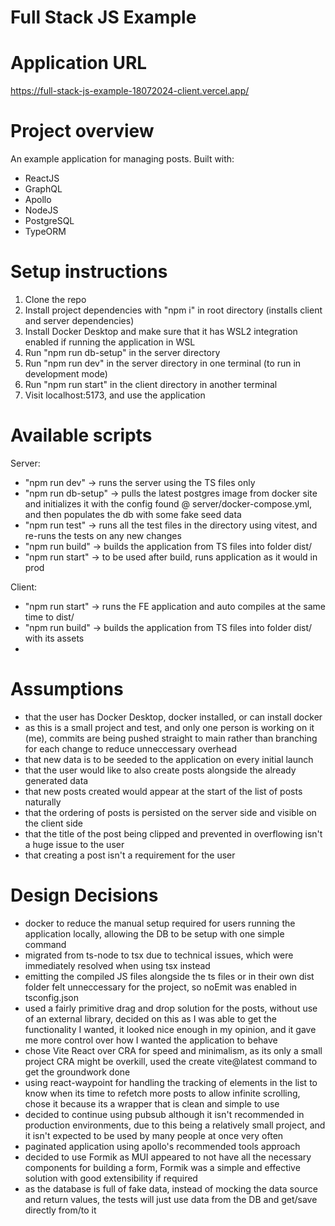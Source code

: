 # Full Stack JS Example

# Application URL
https://full-stack-js-example-18072024-client.vercel.app/

# Project overview

An example application for managing posts.
Built with:

- ReactJS
- GraphQL
- Apollo
- NodeJS
- PostgreSQL
- TypeORM

# Setup instructions

1. Clone the repo
2. Install project dependencies with "npm i" in root directory (installs client and server dependencies)
3. Install Docker Desktop and make sure that it has WSL2 integration enabled if running the application in WSL
4. Run "npm run db-setup" in the server directory
5. Run "npm run dev" in the server directory in one terminal (to run in development mode)
6. Run "npm run start" in the client directory in another terminal
7. Visit localhost:5173, and use the application

# Available scripts

Server:

- "npm run dev" -> runs the server using the TS files only
- "npm run db-setup" -> pulls the latest postgres image from docker site and initializes it with the config found @ server/docker-compose.yml, and then populates the db with some fake seed data
- "npm run test" -> runs all the test files in the directory using vitest, and re-runs the tests on any new changes
- "npm run build" -> builds the application from TS files into folder dist/
- "npm run start" -> to be used after build, runs application as it would in prod

Client:

- "npm run start" -> runs the FE application and auto compiles at the same time to dist/
- "npm run build" -> builds the application from TS files into folder dist/ with its assets
- 
# Assumptions

- that the user has Docker Desktop, docker installed, or can install docker
- as this is a small project and test, and only one person is working on it (me), commits are being pushed straight to main rather than branching for each change to reduce unneccessary overhead
- that new data is to be seeded to the application on every initial launch
- that the user would like to also create posts alongside the already generated data
- that new posts created would appear at the start of the list of posts naturally
- that the ordering of posts is persisted on the server side and visible on the client side
- that the title of the post being clipped and prevented in overflowing isn't a huge issue to the user
- that creating a post isn't a requirement for the user

# Design Decisions

- docker to reduce the manual setup required for users running the application locally, allowing the DB to be setup with one simple command
- migrated from ts-node to tsx due to technical issues, which were immediately resolved when using tsx instead
- emitting the compiled JS files alongside the ts files or in their own dist folder felt unneccessary for the project, so noEmit was enabled in tsconfig.json
- used a fairly primitive drag and drop solution for the posts, without use of an external library, decided on this as I was able to get the functionality I wanted, it looked nice enough in my opinion, and it gave me more control over how I wanted the application to behave
- chose Vite React over CRA for speed and minimalism, as its only a small project CRA might be overkill, used the create vite@latest command to get the groundwork done
- using react-waypoint for handling the tracking of elements in the list to know when its time to refetch more posts to allow infinite scrolling, chose it because its a wrapper that is clean and simple to use
- decided to continue using pubsub although it isn't recommended in production environments, due to this being a relatively small project, and it isn't expected to be used by many people at once very often
- paginated application using apollo's recommended tools approach
- decided to use Formik as MUI appeared to not have all the necessary components for building a form, Formik was a simple and effective solution with good extensibility if required
- as the database is full of fake data, instead of mocking the data source and return values, the tests will just use data from the DB and get/save directly from/to it
